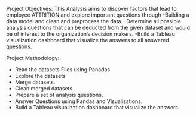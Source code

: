 

Project Objectives:
This Analysis aims to discover factors that lead to employee ATTRITION and explore important questions through
	-Building a data model and clean and preprocess the data.
	-Determine all possible analysis questions that can be deducted from the given dataset and would be of interest to the organization’s decision makers.
	-Build a Tableau visualization dashboard that visualize the answers to all answered questions.
	
			
Project Methodology:

-	Read the datasets Files using Panadas 
-	Explore the datasets 
-	Merge datasets.
-	Clean merged datasets.
-	Prepare a set of analysis questions.
-	Answer Questions using Pandas and Visualizations.
-	Build a Tableau visualization dashboard that visualize the answers
